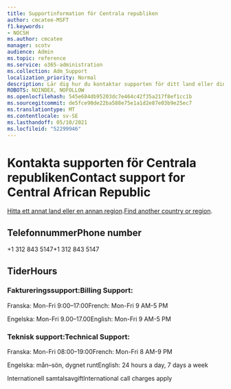 ```yaml
---
title: Supportinformation för Centrala republiken
author: cmcatee-MSFT
f1.keywords:
- NOCSH
ms.author: cmcatee
manager: scotv
audience: Admin
ms.topic: reference
ms.service: o365-administration
ms.collection: Adm_Support
localization_priority: Normal
description: Lär dig hur du kontaktar supporten för ditt land eller din region.
ROBOTS: NOINDEX, NOFOLLOW
ms.openlocfilehash: 545e684db95203dc7e464c42f35a217f8ef1cc1b
ms.sourcegitcommit: de5fce90de22ba588e75e1a1d2e87e03b9e25ec7
ms.translationtype: MT
ms.contentlocale: sv-SE
ms.lasthandoff: 05/10/2021
ms.locfileid: "52299946"
---
```

# <a name="contact-support-for-central-african-republic"></a><span data-ttu-id="0478b-103">Kontakta supporten för Centrala republiken</span><span class="sxs-lookup"><span data-stu-id="0478b-103">Contact support for Central African Republic</span></span>

<span data-ttu-id="0478b-104">[Hitta ett annat land eller en annan region](../../business-video/get-help-support.md).</span><span class="sxs-lookup"><span data-stu-id="0478b-104">[Find another country or region](../../business-video/get-help-support.md).</span></span>

## <a name="phone-number"></a><span data-ttu-id="0478b-105">Telefonnummer</span><span class="sxs-lookup"><span data-stu-id="0478b-105">Phone number</span></span>
<span data-ttu-id="0478b-106">+1 312 843 5147</span><span class="sxs-lookup"><span data-stu-id="0478b-106">+1 312 843 5147</span></span>

## <a name="hours"></a><span data-ttu-id="0478b-107">Tider</span><span class="sxs-lookup"><span data-stu-id="0478b-107">Hours</span></span>
### <a name="billing-support"></a><span data-ttu-id="0478b-108">Faktureringssupport:</span><span class="sxs-lookup"><span data-stu-id="0478b-108">Billing Support:</span></span>

<span data-ttu-id="0478b-109">Franska: Mon-Fri 9:00–17:00</span><span class="sxs-lookup"><span data-stu-id="0478b-109">French: Mon-Fri 9 AM-5 PM</span></span>

<span data-ttu-id="0478b-110">Engelska: Mon-Fri 9.00–17.00</span><span class="sxs-lookup"><span data-stu-id="0478b-110">English: Mon-Fri 9 AM-5 PM</span></span>

### <a name="technical-support"></a><span data-ttu-id="0478b-111">Teknisk support:</span><span class="sxs-lookup"><span data-stu-id="0478b-111">Technical Support:</span></span>

<span data-ttu-id="0478b-112">Franska: Mon-Fri 08:00–19:00</span><span class="sxs-lookup"><span data-stu-id="0478b-112">French: Mon-Fri 8 AM-9 PM</span></span>

<span data-ttu-id="0478b-113">Engelska: mån–sön, dygnet runt</span><span class="sxs-lookup"><span data-stu-id="0478b-113">English: 24 hours a day, 7 days a week</span></span>

<span data-ttu-id="0478b-114">Internationell samtalsavgift</span><span class="sxs-lookup"><span data-stu-id="0478b-114">International call charges apply</span></span>
